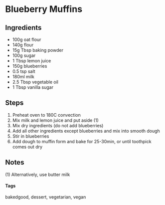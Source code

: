 # Blueberry Muffins

## Ingredients

* 100g oat flour
* 140g flour
* 15g Tbsp baking powder 
* 100g sugar
* 1 Tbsp lemon juice
* 150g blueberries
* 0.5 tsp salt
* 180ml milk
* 2.5 Tbsp vegetable oil
* 1 Tbsp vanilla sugar 

## Steps

1. Preheat oven to 180C convection
2. Mix milk and lemon juice and put aside (1)
3. Mix dry ingredients (do not add blueberries)
4. Add all other ingredients except blueberries and mix into smooth dough
5. Stir in blueberries
6. Add dough to muffin form and bake for 25-30min, or until toothpick comes out dry

## Notes

(1) Alternatively, use butter milk

#### Tags
bakedgood, dessert, vegetarian, vegan
